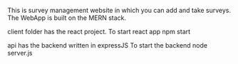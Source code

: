 This is survey management website in which you can add and take surveys.
The WebApp is built on the MERN stack.

client folder has the react project.
To start react app
    npm start

api has the backend written in expressJS
To start the backend
    node server.js
